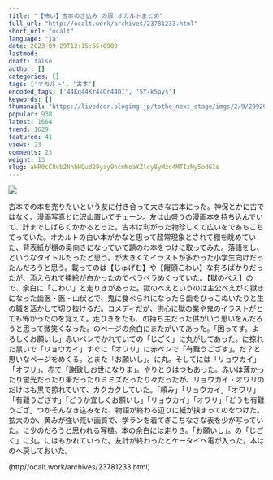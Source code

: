 ```yaml
---
title: "【怖い】古本のき込み の扉 オカルトまとめ"
full_url: "http://ocalt.work/archives/23781233.html"
short_url: "ocalt"
language: "ja"
date: 2023-09-29T12:15:55+0900
lastmod: 
draft: false
author: []
categories: []
tags: ['オカルト', '古本']
encoded_tags: ['44Kq44Kr44Or44OI', '5Y-k5pys']
keywords: []
thumbnail: "https://livedoor.blogimg.jp/tothe_next_stage/imgs/2/9/29929f90.jpg"
popular: 938
latest: 1664
trend: 1629
featured: 41
views: 23
comments: 23
weight: 13
slug: aHR0cC8vb2NhbHQud29yay9hcmNoaXZlcy8yMzc4MTIzMy5odG1s
---
```


![](https://livedoor.blogimg.jp/tothe_next_stage/imgs/2/9/29929f90.jpg)

古本での本を売りたいという友に付き合って大きな古本にった。神保とかに古ではなく、漫画写真とに沢山置いてチェーン。友は山盛りの漫画本を持ち込んでいて、計までしばらくかかるとった。古本は利がった物珍しくて広いをであちこちてっていた。オカルトの白い本がかなと思って超常現象とされて棚を眺めていた、背表紙が棚の奥向きになっていて題のわ本をつけに取ってみた。落語をし、というなタイトルだったと思う。が大きくてイラストが多かった小学生向けだったんだろうと思う。載ってのは【じゅげむ】や【饅頭こわい】な有ろばかりだったが、添えられて挿絵が白かったのでペラペラめくっていた。【獄のべえ】ので、余白に「こわい」と走りきがあった。獄のべえというのは主公べえがく獄きになった歯医・医・山伏とで、鬼に食べられになったら歯をひっこぬいたりと生の職を活かして切り抜けるだ。コメディだが、供心に獄の業や鬼のイラストがとても怖かったのを覚えて。走りきをたも、の持ち主だった供がいう思いをんだろうと思って微笑くなった。のページの余白にまたがいてあった。「困ってす。よろしくお願いし」赤いペンでかれていての「じごく」に丸がしてあった。に掠れた黒いで「リョウカイ」すぐに「オワリ」に赤ペンで「有難うござす」。だ？と思いなページをめくる。とまた「お願いし」。に丸。そしてには「リョウカイ」「オワリ」、赤で「謝致しお世になりま」。やりとりはつもあった。赤いは薄かったり蛍光だったり筆だったりミミズだったり々だったが、リョウカイ・オワリのだけはも黒で掠れていて、カクカクしていた。「頼み」「リョウカイ」「オワリ」「有難うござす」「どうか宜しくお願いし」「リョウカイ」「オワリ」「どうも有難うござ」つかそんなき込みをた、物語が終わる辺りに紙が挟まってのをつけた。拡大のか、黄みが強い荒い画質で、学ランを着てぎこちなさな表を少が写っていた。に少のだろうと思われる写植。本の余白には走りき。「お願いし」。の「じごく」に丸。にはもかれていった。友計が終わったとケータイへ電が入った。本はのへ戻しておいた。 

(http//ocalt.work/archives/23781233.html)
